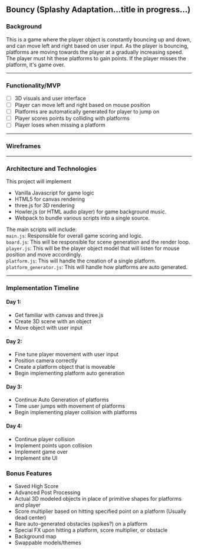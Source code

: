 ## Bouncy (Splashy Adaptation...title in progress...)

### Background
This is a game where the player object is constantly bouncing up and down, and can move left and right based on user input. As the player is bouncing, platforms are moving towards the player at a gradually increasing speed. The player must hit these platforms to gain points. If the player misses the platform, it's game over.

---
### Functionality/MVP
 - [ ] 3D visuals and user interface
 - [ ] Player can move left and right based on mouse position
 - [ ] Platforms are automatically generated for player to jump on
 - [ ] Player scores points by colliding with platforms
 - [ ] Player loses when missing a platform
 
---
### Wireframes

---
### Architecture and Technologies
 This project will implement
 * Vanilla Javascript for game logic
 * HTML5 for canvas rendering
 * three.js for 3D rendering
 * Howler.js (or HTML audio player) for game background music.
 * Webpack to bundle various scripts into a single source.
 
 The main scripts will include: <br>
 `main.js`: Responsible for overall game scoring and logic.<br>
 `board.js`: This will be responsible for scene generation and the render loop. <br>
 `player.js`: This will be the player object model that will listen for mouse position and move accordingly. <br>
 `platform.js`: This will handle the creation of a single platform. <br>
 `platform_generator.js`: This will handle how platforms are auto generated. <br>
 
---
### Implementation Timeline
#### Day 1:
 * Get familiar with canvas and three.js
 * Create 3D scene with an object
 * Move object with user input
#### Day 2: 
 * Fine tune player movement with user input
 * Position camera correctly
 * Create a platform object that is moveable
 * Begin implementing platform auto generation
#### Day 3: 
 * Continue Auto Generation of platforms
 * Time user jumps with movement of platforms
 * Begin implementing player collision with platforms
#### Day 4:
 * Continue player collision
 * Implement points upon collision
 * Implement game over
 * Implement site UI
### Bonus Features
 * Saved High Score
 * Advanced Post Processing
 * Actual 3D modeled objects in place of primitive shapes for platforms and player
 * Score multiplier based on hitting specified point on a platform (Usually dead center)
 * Rare auto-generated obstacles (spikes?) on a platform
 * Special FX upon hitting a platform, score multiplier, or obstacle
 * Background map
 * Swappable models/themes

